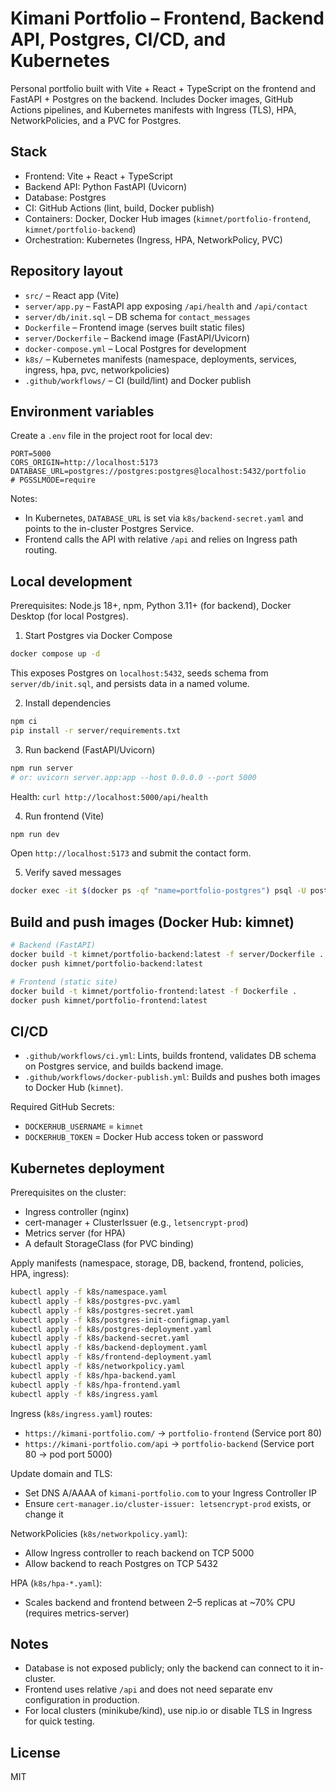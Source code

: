 # Kimani Portfolio – Frontend, Backend API, Postgres, CI/CD, and Kubernetes

Personal portfolio built with Vite + React + TypeScript on the frontend and FastAPI + Postgres on the backend. Includes Docker images, GitHub Actions pipelines, and Kubernetes manifests with Ingress (TLS), HPA, NetworkPolicies, and a PVC for Postgres.

## Stack

- Frontend: Vite + React + TypeScript
- Backend API: Python FastAPI (Uvicorn)
- Database: Postgres
- CI: GitHub Actions (lint, build, Docker publish)
- Containers: Docker, Docker Hub images (`kimnet/portfolio-frontend`, `kimnet/portfolio-backend`)
- Orchestration: Kubernetes (Ingress, HPA, NetworkPolicy, PVC)

## Repository layout

- `src/` – React app (Vite)
- `server/app.py` – FastAPI app exposing `/api/health` and `/api/contact`
- `server/db/init.sql` – DB schema for `contact_messages`
- `Dockerfile` – Frontend image (serves built static files)
- `server/Dockerfile` – Backend image (FastAPI/Uvicorn)
- `docker-compose.yml` – Local Postgres for development
- `k8s/` – Kubernetes manifests (namespace, deployments, services, ingress, hpa, pvc, networkpolicies)
- `.github/workflows/` – CI (build/lint) and Docker publish

## Environment variables

Create a `.env` file in the project root for local dev:

```
PORT=5000
CORS_ORIGIN=http://localhost:5173
DATABASE_URL=postgres://postgres:postgres@localhost:5432/portfolio
# PGSSLMODE=require
```

Notes:
- In Kubernetes, `DATABASE_URL` is set via `k8s/backend-secret.yaml` and points to the in-cluster Postgres Service.
- Frontend calls the API with relative `/api` and relies on Ingress path routing.

## Local development

Prerequisites: Node.js 18+, npm, Python 3.11+ (for backend), Docker Desktop (for local Postgres).

1) Start Postgres via Docker Compose

```bash
docker compose up -d
```

This exposes Postgres on `localhost:5432`, seeds schema from `server/db/init.sql`, and persists data in a named volume.

2) Install dependencies

```bash
npm ci
pip install -r server/requirements.txt
```

3) Run backend (FastAPI/Uvicorn)

```bash
npm run server
# or: uvicorn server.app:app --host 0.0.0.0 --port 5000
```

Health: `curl http://localhost:5000/api/health`

4) Run frontend (Vite)

```bash
npm run dev
```

Open `http://localhost:5173` and submit the contact form.

5) Verify saved messages

```bash
docker exec -it $(docker ps -qf "name=portfolio-postgres") psql -U postgres -d portfolio -c "SELECT * FROM contact_messages ORDER BY created_at DESC LIMIT 5;"
```

## Build and push images (Docker Hub: kimnet)

```bash
# Backend (FastAPI)
docker build -t kimnet/portfolio-backend:latest -f server/Dockerfile .
docker push kimnet/portfolio-backend:latest

# Frontend (static site)
docker build -t kimnet/portfolio-frontend:latest -f Dockerfile .
docker push kimnet/portfolio-frontend:latest
```

## CI/CD

- `.github/workflows/ci.yml`: Lints, builds frontend, validates DB schema on Postgres service, and builds backend image.
- `.github/workflows/docker-publish.yml`: Builds and pushes both images to Docker Hub (`kimnet`).

Required GitHub Secrets:

- `DOCKERHUB_USERNAME` = `kimnet`
- `DOCKERHUB_TOKEN` = Docker Hub access token or password

## Kubernetes deployment

Prerequisites on the cluster:

- Ingress controller (nginx)
- cert-manager + ClusterIssuer (e.g., `letsencrypt-prod`)
- Metrics server (for HPA)
- A default StorageClass (for PVC binding)

Apply manifests (namespace, storage, DB, backend, frontend, policies, HPA, ingress):

```bash
kubectl apply -f k8s/namespace.yaml
kubectl apply -f k8s/postgres-pvc.yaml
kubectl apply -f k8s/postgres-secret.yaml
kubectl apply -f k8s/postgres-init-configmap.yaml
kubectl apply -f k8s/postgres-deployment.yaml
kubectl apply -f k8s/backend-secret.yaml
kubectl apply -f k8s/backend-deployment.yaml
kubectl apply -f k8s/frontend-deployment.yaml
kubectl apply -f k8s/networkpolicy.yaml
kubectl apply -f k8s/hpa-backend.yaml
kubectl apply -f k8s/hpa-frontend.yaml
kubectl apply -f k8s/ingress.yaml
```

Ingress (`k8s/ingress.yaml`) routes:

- `https://kimani-portfolio.com/` → `portfolio-frontend` (Service port 80)
- `https://kimani-portfolio.com/api` → `portfolio-backend` (Service port 80 → pod port 5000)

Update domain and TLS:

- Set DNS A/AAAA of `kimani-portfolio.com` to your Ingress Controller IP
- Ensure `cert-manager.io/cluster-issuer: letsencrypt-prod` exists, or change it

NetworkPolicies (`k8s/networkpolicy.yaml`):

- Allow Ingress controller to reach backend on TCP 5000
- Allow backend to reach Postgres on TCP 5432

HPA (`k8s/hpa-*.yaml`):

- Scales backend and frontend between 2–5 replicas at ~70% CPU (requires metrics-server)

## Notes

- Database is not exposed publicly; only the backend can connect to it in-cluster.
- Frontend uses relative `/api` and does not need separate env configuration in production.
- For local clusters (minikube/kind), use nip.io or disable TLS in Ingress for quick testing.

## License

MIT
